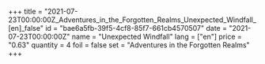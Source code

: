 +++
title = "2021-07-23T00:00:00Z_Adventures_in_the_Forgotten_Realms_Unexpected_Windfall_[en]_false"
id = "bae6a5fb-39f5-4cf8-85f7-661cb4570507"
date = "2021-07-23T00:00:00Z"
name = "Unexpected Windfall"
lang = ["en"]
price = "0.63"
quantity = 4
foil = false
set = "Adventures in the Forgotten Realms"
+++
